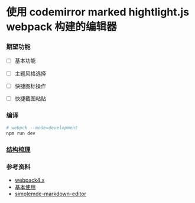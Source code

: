 # 使用 codemirror marked hightlight.js webpack 构建的编辑器

### 期望功能
+ [ ] 基本功能
+ [ ] 主题风格选择
+ [ ] 快捷图标操作
+ [ ] 快捷截图粘贴


### 编译
```bash
# webpck --mode=development
npm run dev
```

### [结构梳理](https://www.processon.com/view/link/5b88dc49e4b0534c9bc51b33)


### 参考资料
+ [webpack4.x](https://github.com/Jesonhu/webpack4.x-demo)
+ [基本使用](https://github.com/Jesonhu/codemirror-marked-highlight)
+ [simplemde-markdown-editor](https://github.com/sparksuite/simplemde-markdown-editor)